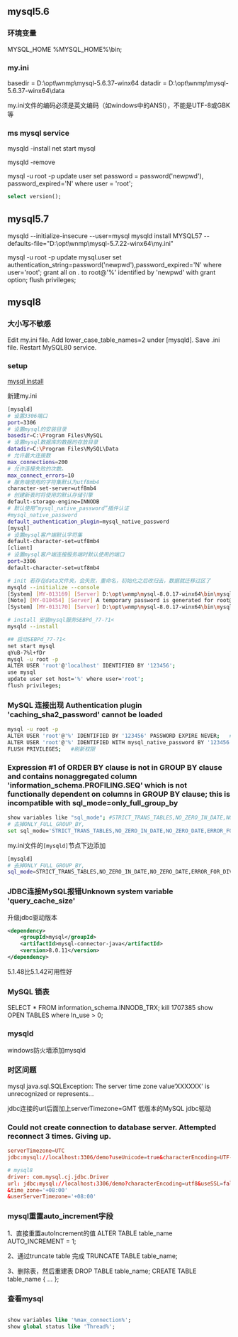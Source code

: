 
## mysql5.6

### 环境变量
MYSQL_HOME
%MYSQL_HOME%\bin;

### my.ini
basedir = D:\opt\wnmp\mysql-5.6.37-winx64
datadir = D:\opt\wnmp\mysql-5.6.37-winx64\data

my.ini文件的编码必须是英文编码（如windows中的ANSI），不能是UTF-8或GBK等

### ms mysql service
mysqld -install
net start mysql

mysqld -remove

mysql -u root -p
update user set password = password('newpwd'), password_expired='N' where user = 'root';

```sql
select version();
```

## mysql5.7

mysqld --initialize-insecure --user=mysql
mysqld install MYSQL57 --defaults-file="D:\opt\wnmp\mysql-5.7.22-winx64\my.ini"

mysql -u root -p
update mysql.user set authentication_string=password('newpwd'),password_expired='N' where user='root';
grant all on *.* to root@'%' identified by 'newpwd' with grant option;
flush privileges;

## mysql8

### 大小写不敏感
Edit my.ini file. Add lower_case_table_names=2 under [mysqld]. Save .ini file.
Restart MySQL80 service.

### setup
[mysql install](https://blog.csdn.net/qq_37350706/article/details/81707862)

新建my.ini
```sh
[mysqld]
# 设置3306端口
port=3306
# 设置mysql的安装目录
basedir=C:\Program Files\MySQL
# 设置mysql数据库的数据的存放目录
datadir=C:\Program Files\MySQL\Data
# 允许最大连接数
max_connections=200
# 允许连接失败的次数。
max_connect_errors=10
# 服务端使用的字符集默认为utf8mb4
character-set-server=utf8mb4
# 创建新表时将使用的默认存储引擎
default-storage-engine=INNODB
# 默认使用“mysql_native_password”插件认证
#mysql_native_password
default_authentication_plugin=mysql_native_password
[mysql]
# 设置mysql客户端默认字符集
default-character-set=utf8mb4
[client]
# 设置mysql客户端连接服务端时默认使用的端口
port=3306
default-character-set=utf8mb4
```


```sh
# init 若存在data文件夹，会失败，重命名，初始化之后改归去，数据就迁移过区了
mysqld --initialize --console
[System] [MY-013169] [Server] D:\opt\wnmp\mysql-8.0.17-winx64\bin\mysqld.exe (mysqld 8.0.17) initializing of server in progress as process 5292
[Note] [MY-010454] [Server] A temporary password is generated for root@localhost: pP53IYtWyS__ # 密码
[System] [MY-013170] [Server] D:\opt\wnmp\mysql-8.0.17-winx64\bin\mysqld.exe (mysqld 8.0.17) initializing of server has completed

# install 安装mysql服务SEBPd_?7-?1<
mysqld --install

## 启动SEBPd_?7-?1<
net start mysql
qYuB-7%l+fDr
mysql -u root -p
ALTER USER 'root'@'localhost' IDENTIFIED BY '123456';
use mysql
update user set host='%' where user='root';
flush privileges;
```


### MySQL 连接出现 Authentication plugin 'caching_sha2_password' cannot be loaded
```sh
mysql -u root -p
ALTER USER 'root'@'%' IDENTIFIED BY '123456' PASSWORD EXPIRE NEVER;   #修改加密规则 
ALTER USER 'root'@'%' IDENTIFIED WITH mysql_native_password BY '123456';   #更新一下用户的密码 
FLUSH PRIVILEGES;   #刷新权限 
```

### Expression #1 of ORDER BY clause is not in GROUP BY clause and contains nonaggregated column 'information_schema.PROFILING.SEQ' which is not functionally dependent on columns in GROUP BY clause; this is incompatible with sql_mode=only_full_group_by
```sh
show variables like "sql_mode"; #STRICT_TRANS_TABLES,NO_ZERO_IN_DATE,NO_ZERO_DATE,ERROR_FOR_DIVISION_BY_ZERO,NO_ENGINE_SUBSTITUTION
# 去掉ONLY_FULL_GROUP_BY,
set sql_mode='STRICT_TRANS_TABLES,NO_ZERO_IN_DATE,NO_ZERO_DATE,ERROR_FOR_DIVISION_BY_ZERO,NO_ENGINE_SUBSTITUTION';
```
my.ini文件的`[mysqld]`节点下边添加
```sh
[mysqld]
# 去掉ONLY_FULL_GROUP_BY,
sql_mode=STRICT_TRANS_TABLES,NO_ZERO_IN_DATE,NO_ZERO_DATE,ERROR_FOR_DIVISION_BY_ZERO,NO_ENGINE_SUBSTITUTION
```

### JDBC连接MySQL报错Unknown system variable 'query_cache_size'
升级jdbc驱动版本
```xml
<dependency>
    <groupId>mysql</groupId>
    <artifactId>mysql-connector-java</artifactId>
    <version>8.0.11</version>
</dependency>
```
5.1.48比5.1.42可用性好

 ### MySQL 锁表
 
SELECT * FROM information_schema.INNODB_TRX;
kill 1707385
show OPEN TABLES where In_use > 0;

### mysqld
windows防火墙添加mysqld

### 时区问题
 mysql java.sql.SQLException: The server time zone value‘XXXXXX' is unrecognized or represents...

 jdbc连接的url后面加上serverTimezone=GMT
 低版本的MySQL jdbc驱动
 
### Could not create connection to database server. Attempted reconnect 3 times. Giving up.
```conf
serverTimezone=UTC
jdbc:mysql://localhost:3306/demo?useUnicode=true&characterEncoding=UTF-8&useJDBCCompliantTimezoneShift=true&useLegacyDatetimeCode=false&serverTimezone=UTC

# mysql8
driver: com.mysql.cj.jdbc.Driver
url: jdbc:mysql://localhost:3306/demo?characterEncoding=utf8&useSSL=false&serverTimezone=UTC&rewriteBatchedStatements=true
&time_zone='+08:00'
&userServerTimezone='+08:00'
```

### mysql重置auto_increment字段
1、直接重置autoIncrement的值
ALTER TABLE table_name AUTO_INCREMENT = 1;

2、通过truncate table 完成
TRUNCATE TABLE table_name;

3、删除表，然后重建表
DROP TABLE table_name;
CREATE TABLE table_name { ... };


### 查看mysql
```sql

show variables like '%max_connection%';
show global status like 'Thread%';

```